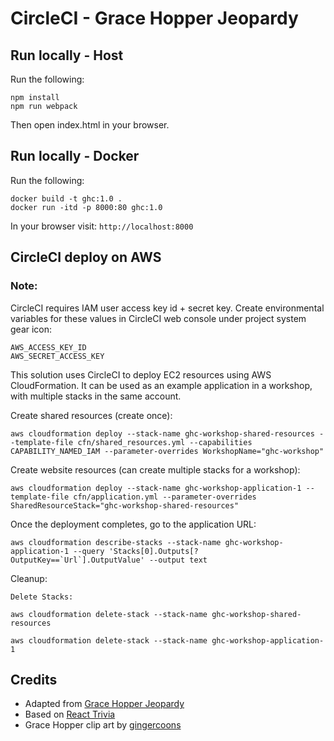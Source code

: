 # CircleCI - Grace Hopper Jeopardy

## Run locally - Host

Run the following:

    npm install
    npm run webpack

Then open index.html in your browser.

## Run locally - Docker

Run the following:

    docker build -t ghc:1.0 .
    docker run -itd -p 8000:80 ghc:1.0

In your browser visit: ```http://localhost:8000```

## CircleCI deploy on AWS

### Note: 
CircleCI requires IAM user access key id + secret key. Create environmental variables for these values in CircleCI web console under project system gear icon:

    AWS_ACCESS_KEY_ID
    AWS_SECRET_ACCESS_KEY

This solution uses CircleCI to deploy EC2 resources using AWS CloudFormation.  It can be used as an example application in a workshop, with multiple stacks in the same account.

Create shared resources (create once):
```
aws cloudformation deploy --stack-name ghc-workshop-shared-resources --template-file cfn/shared_resources.yml --capabilities CAPABILITY_NAMED_IAM --parameter-overrides WorkshopName="ghc-workshop"
```

Create website resources (can create multiple stacks for a workshop):
```
aws cloudformation deploy --stack-name ghc-workshop-application-1 --template-file cfn/application.yml --parameter-overrides SharedResourceStack="ghc-workshop-shared-resources"
```

Once the deployment completes, go to the application URL:
```
aws cloudformation describe-stacks --stack-name ghc-workshop-application-1 --query 'Stacks[0].Outputs[?OutputKey==`Url`].OutputValue' --output text
```

Cleanup:
```
Delete Stacks:

aws cloudformation delete-stack --stack-name ghc-workshop-shared-resources

aws cloudformation delete-stack --stack-name ghc-workshop-application-1
```

## Credits
* Adapted from [Grace Hopper Jeopardy](https://github.com/clareliguori/grace-hopper-jeopardy)
* Based on [React Trivia](https://github.com/ccoenraets/react-trivia)
* Grace Hopper clip art by [gingercoons](https://openclipart.org/detail/137533/grace-hopper)

